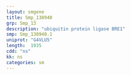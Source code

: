 ```yaml
---
layout: smgene
title: Smp_138940
grp: Smp_13
description: "ubiquitin protein ligase BRE1"
smp: Smp_138940.1
uniprot: "G4VLU5"
length:  1935
cdd: "ns"
kk: ns
categories: sm
---
```

